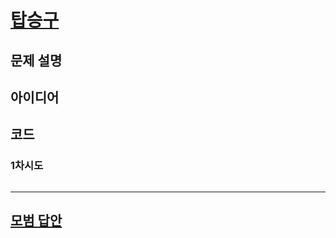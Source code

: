 # [탑승구](https://www.acmicpc.net/problem/10775)

## 문제 설명

## 아이디어

## 코드

### 1차시도

```python

```

---

## [모범 답안](https://github.com/ndb796/python-for-coding-test/blob/master/18/2.py)

```python

```